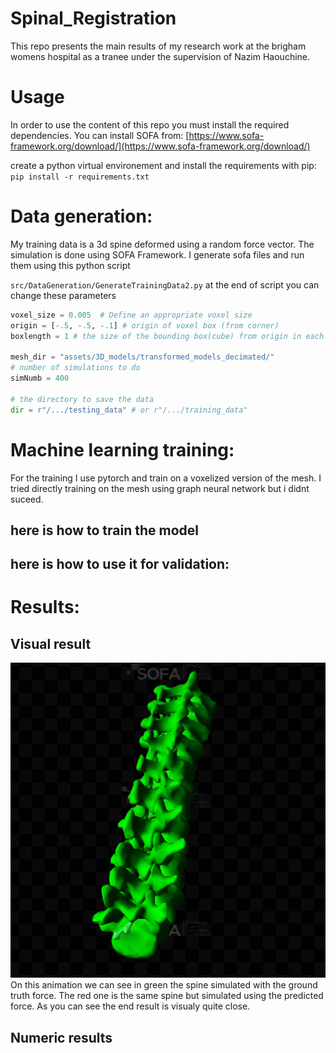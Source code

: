 # Spinal_Registration
This repo presents the main results of my research work at the brigham womens hospital as a tranee under the supervision of Nazim Haouchine.

# Usage
In order to use the content of this repo you must install the required dependencies.
You can install SOFA from: [https://www.sofa-framework.org/download/](https://www.sofa-framework.org/download/)

create a python virtual environement and install the requirements with pip: ```pip install -r requirements.txt```

# Data generation:
My training data is a 3d spine deformed using a random force vector.
The simulation is done using SOFA Framework.
I generate sofa files and run them using this python script

```src/DataGeneration/GenerateTrainingData2.py```
at the end of script you can change these parameters
```py
voxel_size = 0.005  # Define an appropriate voxel size
origin = [-.5, -.5, -.1] # origin of voxel box (from corner)
boxlength = 1 # the size of the bounding box(cube) from origin in each direction

mesh_dir = "assets/3D_models/transformed_models_decimated/"
# number of simulations to do
simNumb = 400

# the directory to save the data
dir = r"/.../testing_data" # or r"/.../training_data"

```



# Machine learning training:
For the training I use pytorch and train on a voxelized version of the mesh.
I tried directly training on the mesh using graph neural network but i didnt suceed.

## here is how to train the model


## here is how to use it for validation:



# Results:

## Visual result
![simulations](assets/images/gif_sim.gif)
On this animation we can see in green the spine simulated with the ground truth force.
The red one is the same spine but simulated using the predicted force.
As you can see the end result is visualy quite close.

## Numeric results
